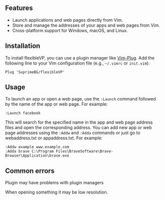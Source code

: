 ## Features

- Launch applications and web pages directly from Vim.
- Store and manage the addresses of your apps and web pages from Vim.
- Cross-platform support for Windows, macOS, and Linux.

## Installation

To install flexibleVP, you can use a plugin manager like [Vim-Plug](https://github.com/junegunn/vim-plug). Add the following line to your Vim configuration file (e.g., `~/.vimrc` or `init.vim`):

```vim
Plug 'SuprimeBG/flexibleVP'
```

## Usage

To launch an app or open a web page, use the `:Launch` command followed by the name of the app or web page. For example:

```vim
:Launch facebook
```

This will search for the specified name in the app and web page address files and open the corresponding address.
You can add new app or web page addresses using the `:Addw` and `:Adda` commands or just go to webaddress.txt or appaddress.txt. 
For example:
```vim
:Addw example www.example.com
:Adda brave C:\Program Files\BraveSoftware\Brave-Browser\Application\brave.exe
```
## Common errors
Plugin may have problems with plugin managers

When opening something it may be low resolution.
